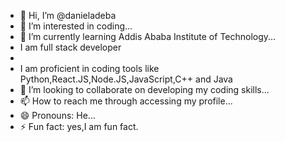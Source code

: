 
- 👋 Hi, I’m @danieladeba
- 👀 I’m interested in coding...
- 🌱 I’m currently learning Addis Ababa Institute of Technology...
- I am full stack developer
- 
- I am proficient in coding tools like Python,React.JS,Node.JS,JavaScript,C++ and Java
- 💞️ I’m looking to collaborate on developing my coding skills...
- 📫 How to reach me through accessing my profile...
- 😄 Pronouns: He...
- ⚡ Fun fact: yes,I am fun fact.

<!---
danieladeba/danieladeba is a ✨ special ✨ repository because its `README.md` (this file) appears on your GitHub profile.
You can click the Preview link to take a look at your changes.
--->
